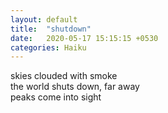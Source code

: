 ```yaml
---
layout: default
title:  "shutdown"
date:   2020-05-17 15:15:15 +0530
categories: Haiku
---
```

skies clouded with smoke<br>
the world shuts down, far away<br>
peaks come into sight